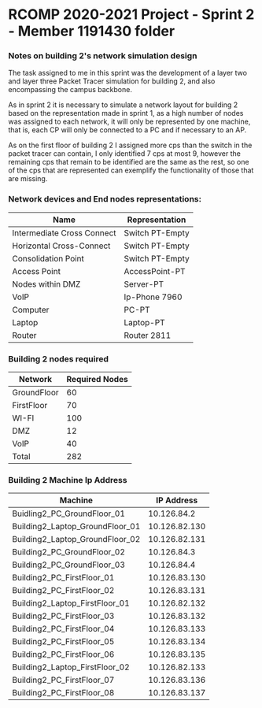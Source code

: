 RCOMP 2020-2021 Project - Sprint 2 - Member 1191430 folder
==========================================================

### Notes on building 2's network simulation design

The task assigned to me in this sprint was the development of a layer two and layer three Packet Tracer simulation for building 2, and also encompassing the campus backbone.

As in sprint 2 it is necessary to simulate a network layout for building 2 based on the representation made in sprint 1, as a high number of nodes was assigned to each network, it will only be represented by one machine, that is, each CP will only be connected to a PC and if necessary to an AP.

As on the first floor of building 2 I assigned more cps than the switch in the packet tracer can contain, I only identified 7 cps at most 9, however the remaining cps that remain to be identified are the same as the rest, so one of the cps that are represented can exemplify the functionality of those that are missing.

### Network devices and End nodes representations:

|           Name           |Representation |
|--------------------------|---------------|
|Intermediate Cross Connect|Switch PT-Empty|
|Horizontal Cross-Connect  |Switch PT-Empty|
|Consolidation Point       |Switch PT-Empty|
|Access Point              |AccessPoint-PT |
|Nodes within DMZ          |Server-PT      |
|VoIP                      |Ip-Phone 7960  |
|Computer                  |PC-PT          |
|Laptop                    |Laptop-PT      |
|Router                    |Router 2811    |

### Building 2 nodes required

|  Network  |Required Nodes|
|-----------|--------------|
|GroundFloor|      60      |
|FirstFloor |      70      |
|WI-FI      |     100      |
|DMZ        |      12      |
|VoIP       |      40      |
|Total      |     282      |

### Building 2 Machine Ip Address

|            Machine            | IP Address  |
|-------------------------------|-------------|
|Buidling2_PC_GroundFloor_01    |10.126.84.2  |
|Building2_Laptop_GroundFloor_01|10.126.82.130|
|Building2_Laptop_GroundFloor_02|10.126.82.131|
|Building2_PC_GroundFloor_02    |10.126.84.3  |
|Building2_PC_GroundFloor_03    |10.126.84.4  |
|Building2_PC_FirstFloor_01     |10.126.83.130|
|Building2_PC_FirstFloor_02     |10.126.83.131|
|Building2_Laptop_FirstFloor_01 |10.126.82.132|
|Building2_PC_FirstFloor_03     |10.126.83.132|
|Building2_PC_FirstFloor_04     |10.126.83.133|
|Building2_PC_FirstFloor_05     |10.126.83.134|
|Building2_PC_FirstFloor_06     |10.126.83.135|
|Building2_Laptop_FirstFloor_02 |10.126.82.133|
|Building2_PC_FirstFloor_07     |10.126.83.136|
|Building2_PC_FirstFloor_08     |10.126.83.137|
